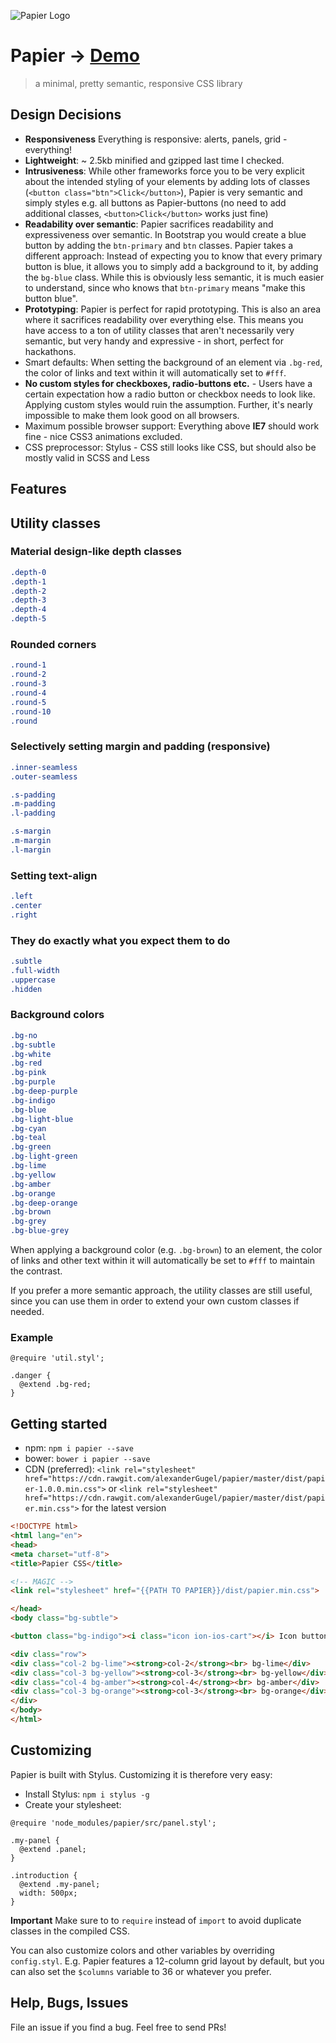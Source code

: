 ![Papier Logo](https://cdnjs.cloudflare.com/ajax/libs/ionicons/1.5.2/png/512/paper-airplane.png)

# Papier -> [Demo](http://gugel.io/papier/)

> a minimal, pretty semantic, responsive CSS library

## Design Decisions

* **Responsiveness** Everything is responsive: alerts, panels, grid - everything!
* **Lightweight**: ~ 2.5kb minified and gzipped last time I checked.
* **Intrusiveness**: While other frameworks force you to be very explicit about the intended styling of your elements by adding lots of classes (`<button class="btn">Click</button>`), Papier is very semantic and simply styles e.g. all buttons as Papier-buttons (no need to add additional classes, `<button>Click</button>` works just fine)
* **Readability over semantic**: Papier sacrifices readability and expressiveness over semantic. In Bootstrap you would create a blue button by adding the `btn-primary` and `btn` classes. Papier takes a different approach: Instead of expecting you to know that every primary button is blue, it allows you to simply add a background to it, by adding the `bg-blue` class. While this is obviously less semantic, it is much easier to understand, since who knows that `btn-primary` means "make this button blue".
* **Prototyping**: Papier is perfect for rapid prototyping. This is also an area where it sacrifices readability over everything else. This means you have access to a ton of utility classes that aren't necessarily very semantic, but very handy and expressive - in short, perfect for hackathons.
* Smart defaults: When setting the background of an element via `.bg-red`, the color of links and text within it will automatically set to `#fff`.
* **No custom styles for checkboxes, radio-buttons etc.** - Users have a certain expectation how a radio button or checkbox needs to look like. Applying custom styles would ruin the assumption. Further, it's nearly impossible to make them look good on all browsers.
* Maximum possible browser support: Everything above **IE7** should work fine - nice CSS3 animations excluded.
* CSS preprocessor: Stylus - CSS still looks like CSS, but should also be mostly valid in SCSS and Less

## Features


## Utility classes


### Material design-like depth classes
```css
.depth-0
.depth-1
.depth-2
.depth-3
.depth-4
.depth-5
```

### Rounded corners
```css
.round-1
.round-2
.round-3
.round-4
.round-5
.round-10
.round
```

### Selectively setting margin and padding (responsive)
```css
.inner-seamless
.outer-seamless

.s-padding
.m-padding
.l-padding

.s-margin
.m-margin
.l-margin
```

### Setting text-align
```css
.left
.center
.right
```

### They do exactly what you expect them to do
```css
.subtle
.full-width
.uppercase
.hidden
```

### Background colors
```css
.bg-no
.bg-subtle
.bg-white
.bg-red
.bg-pink
.bg-purple
.bg-deep-purple
.bg-indigo
.bg-blue
.bg-light-blue
.bg-cyan
.bg-teal
.bg-green
.bg-light-green
.bg-lime
.bg-yellow
.bg-amber
.bg-orange
.bg-deep-orange
.bg-brown
.bg-grey
.bg-blue-grey
```

When applying a background color (e.g. `.bg-brown`) to an element, the color of links and other text within it will automatically be set to `#fff` to maintain the contrast.

If you prefer a more semantic approach, the utility classes are still useful, since you can use them in order to extend your own custom classes if needed.

### Example

```stylus
@require 'util.styl';

.danger {
  @extend .bg-red;
}
```

## Getting started

* npm: `npm i papier --save`
* bower: `bower i papier --save`
* CDN (preferred): `<link rel="stylesheet" href="https://cdn.rawgit.com/alexanderGugel/papier/master/dist/papier-1.0.0.min.css">` or `<link rel="stylesheet" href="https://cdn.rawgit.com/alexanderGugel/papier/master/dist/papier.min.css">` for the latest version

```html
<!DOCTYPE html>
<html lang="en">
<head>
<meta charset="utf-8">
<title>Papier CSS</title>

<!-- MAGIC -->
<link rel="stylesheet" href="{{PATH TO PAPIER}}/dist/papier.min.css">

</head>
<body class="bg-subtle">

<button class="bg-indigo"><i class="icon ion-ios-cart"></i> Icon button</button>

<div class="row">
<div class="col-2 bg-lime"><strong>col-2</strong><br> bg-lime</div>
<div class="col-3 bg-yellow"><strong>col-3</strong><br> bg-yellow</div>
<div class="col-4 bg-amber"><strong>col-4</strong><br> bg-amber</div>
<div class="col-3 bg-orange"><strong>col-3</strong><br> bg-orange</div>
</div>
</body>
</html>
```

## Customizing

Papier is built with Stylus. Customizing it is therefore very easy:

* Install Stylus: `npm i stylus -g`
* Create your stylesheet:

```stylus
@require 'node_modules/papier/src/panel.styl';

.my-panel {
  @extend .panel;
}

.introduction {
  @extend .my-panel;
  width: 500px;
}
```

**Important** Make sure to to `require` instead of `import` to avoid duplicate classes in the compiled CSS.

You can also customize colors and other variables by overriding `config.styl`. E.g. Papier features a 12-column grid layout by default, but you can also set the `$columns` variable to 36 or whatever you prefer.

## Help, Bugs, Issues

File an issue if you find a bug. Feel free to send PRs!
